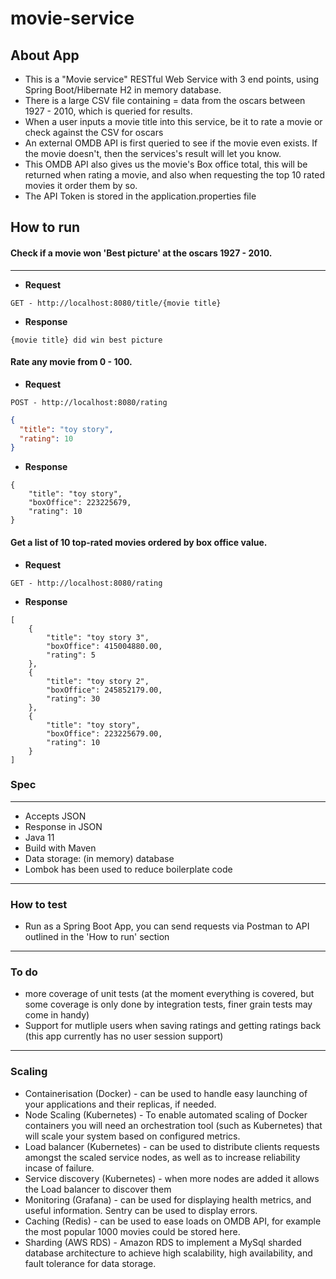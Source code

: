 # movie-service

## About App

* This is a "Movie service" RESTful Web Service with 3 end points, using Spring Boot/Hibernate H2 in memory database.
* There is a large CSV file containing = data from the oscars between 1927 - 2010, which is queried for results.
* When a user inputs a movie title into this service, be it to rate a movie or check against the CSV for oscars
* An external OMDB API is first queried to see if the movie even exists. If the movie doesn't, then the services's
  result will let you know.
* This OMDB API also gives us the movie's Box office total, this will be returned when rating a movie, and also when
  requesting the top 10 rated movies it order them by so.
* The API Token is stored in the application.properties file

## How to run

#### Check if a movie won 'Best picture' at the oscars 1927 - 2010.

------

* **Request**

```
GET - http://localhost:8080/title/{movie title}
```

* **Response**

```
{movie title} did win best picture
 ```

#### Rate any movie from 0 - 100.

* **Request**

```
POST - http://localhost:8080/rating
```

```JSON
{
  "title": "toy story",
  "rating": 10
}
```

* **Response**

```
{
    "title": "toy story",
    "boxOffice": 223225679,
    "rating": 10
}
```

#### Get a list of 10 top-rated movies ordered by box office value.

* **Request**

```
GET - http://localhost:8080/rating
```

* **Response**

```
[
    {
        "title": "toy story 3",
        "boxOffice": 415004880.00,
        "rating": 5
    },
    {
        "title": "toy story 2",
        "boxOffice": 245852179.00,
        "rating": 30
    },
    {
        "title": "toy story",
        "boxOffice": 223225679.00,
        "rating": 10
    }
]
```

### Spec
------

* Accepts JSON
* Response in JSON
* Java 11
* Build with Maven
* Data storage: (in memory) database
* Lombok has been used to reduce boilerplate code

------

### How to test

* Run as a Spring Boot App, you can send requests via Postman to API outlined in the 'How to run' section

------

### To do

* more coverage of unit tests (at the moment everything is covered, but some coverage is only done by integration tests,
  finer grain tests may come in handy)
* Support for mutliple users when saving ratings and getting ratings back (this app currently has no user session
  support)

------

### Scaling

* Containerisation (Docker) - can be used to handle easy launching of your applications and their replicas, if needed.
* Node Scaling (Kubernetes) - To enable automated scaling of Docker containers you will need an orchestration tool (such
  as Kubernetes) that will scale your system based on configured metrics.
* Load balancer (Kubernetes) - can be used to distribute clients requests amongst the scaled service nodes, as well as
  to increase reliability incase of failure.
* Service discovery (Kubernetes) - when more nodes are added it allows the Load balancer to discover them
* Monitoring (Grafana) - can be used for displaying health metrics, and useful information. Sentry can be used to
  display errors.
* Caching (Redis) - can be used to ease loads on OMDB API, for example the most popular 1000 movies could be stored
  here.
* Sharding (AWS RDS) - Amazon RDS to implement a MySql sharded database architecture to achieve high scalability, high
  availability, and fault tolerance for data storage.




